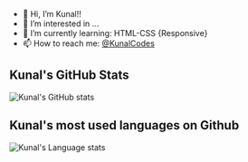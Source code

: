 - 👋 Hi, I’m Kunal!!
- 👀 I’m interested in ...
- 🌱 I’m currently learning: HTML-CSS {Responsive}
- 📫 How to reach me: [@KunalCodes](https://twitter.com/KunalCodes)

<!---
kc-codes/kc-codes is a ✨ special ✨ repository because its `README.md` (this file) appears on your GitHub profile.
You can click the Preview link to take a look at your changes.
--->
## Kunal's GitHub Stats
![Kunal's GitHub stats](https://github-readme-stats.vercel.app/api?username=kc-codes&show_icons=true&theme=monokai&hide_title=true)

## Kunal's most used languages on Github
![Kunal's Language stats](https://github-readme-stats.vercel.app/api/top-langs?username=kc-codes&show_icons=true&locale=en&layout=compact&theme=monokai)
